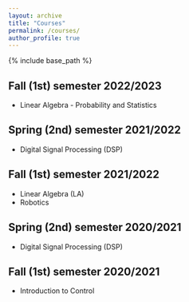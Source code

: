 ```yaml
---
layout: archive
title: "Courses"
permalink: /courses/
author_profile: true
---
```


{% include base_path %}

## Fall (1st) semester 2022/2023

* Linear Algebra - Probability and Statistics 

## Spring (2nd) semester 2021/2022

* Digital Signal Processing (DSP) 

## Fall (1st) semester 2021/2022

* Linear Algebra (LA)
* Robotics 

## Spring (2nd) semester 2020/2021

* Digital Signal Processing (DSP)

## Fall (1st) semester 2020/2021

* Introduction to Control